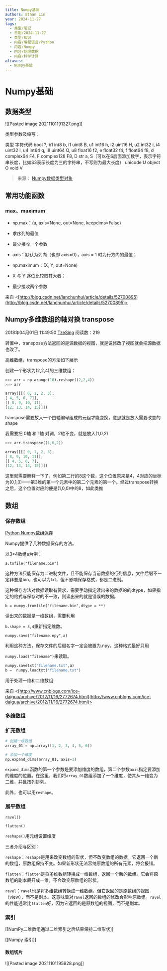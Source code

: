 ```yaml
---
title: Numpy基础
authors: Ethan Lin
year: 2024-11-27
tags:
  - 类型/笔记
  - 日期/2024-11-27
  - 类型/知识
  - 内容/编程语言/Python
  - 内容/Numpy
  - 内容/处理数据
  - 内容/科学计算
aliases:
  - Numpy基础
---
```





# Numpy基础

## 数据类型

![[Pasted image 20211101191327.png]]



类型参数及缩写：

类型	字符代码
bool	?, b1
int8	b, i1
uint8	B, u1
int16	h, i2
uint16	H, u2
int32	i, i4
uint32	I, u4
int64	q, i8
uint64	Q, u8
float16	f2, e
float32	f4, f
float64	f8, d
complex64	F4, F
complex128	F8, D
str	a, S（可以在S后面添加数字，表示字符串长度，比如S3表示长度为三的字符串，不写则为最大长度）
unicode	U
object	O
void	V

> 来源：
> [Numpy数据类型对象](https://blog.csdn.net/Zhili_wang/article/details/81140282)



## 常用功能函数


### max、maximum
-   np.max：(a, axis=None, out=None, keepdims=False) 

-   求序列的最值
-   最少接收一个参数
-   axis：默认为列向（也即 axis=0），axis = 1 时为行方向的最值；

-   np.maximum：(X, Y, out=None) 

-   X 与 Y 逐位比较取其大者；
-   最少接收两个参数

来自 <[http://blog.csdn.net/lanchunhui/article/details/52700895](http://blog.csdn.net/lanchunhui/article/details/52700895)>

   

## Numpy多维数组的轴对换 transpose

2018年04月01日 11:49:50 [TzeSing](https://me.csdn.net/weixin_40001181) 阅读数：219

转置中，transpose方法返回的是源数据的视图，就是说修改了视图就会把源数据也改了。

高维数组，transpose的方法如下展示

创建一个形状为(2,2,4)的三维数组：

```python
>>> arr = np.arange(16).reshape((2,2,4))
>>> arr

array([[[ 0, 1, 2, 3],
[ 4, 5, 6, 7]],
[[ 8, 9, 10, 11],
[12, 13, 14, 15]]])
```

transpose需要放入一个由轴编号组成的元组才能变换，意思就是放入需要改变的shape

我需要把 0轴 和 1轴 对调，2轴不变，就是放入(1,0,2)

```python
>>> arr.transpose((1,0,2))

array([[[ 0, 1, 2, 3],
[ 8, 9, 10, 11]],
[[ 4, 5, 6, 7],
[12, 13, 14, 15]]])
```

这里就需要解释一下了，例如第二行的8这个数，这个位置原来是4，4对应的坐标为(0,1,0)——第3维的第一个元素中的第二个元素的第一个。经过transpose转换之后，这个位置对应的便是(1,0,0)中的8，如此类推

## 数组

### 保存数组

   

[Python Numpy数组保存](http://www.cnblogs.com/ice-daigua/archive/2012/11/16/2772674.html)

 Numpy提供了几种数据保存的方法。

 以3\*4数组a为例：

`a.tofile("filename.bin")`

 这种方法只能保存为二进制文件，且不能保存当前数据的行列信息，文件后缀不一定非要是bin，也可以为txt，但不影响保存格式，都是二进制。

 这种保存方法对数据读取有要求，需要手动指定读出来的数据的的dtype，如果指定的格式与保存时的不一致，则读出来的就是错误的数据。

`b = numpy.fromfile("filename.bin",dtype = **)`

 读出来的数据是一维数组，需要利用

 `b.shape = 3,4`重新指定维数。

`numpy.save("filename.npy",a)`

 利用这种方法，保存文件的后缀名字一定会被置为.npy，这种格式最好只用

 `numpy.load("filename")`来读取。

```python
numpy.savetxt("filename.txt",a)
b =  numpy.loadtxt("filename.txt")
```

 用于处理一维和二维数组

来自 <[http://www.cnblogs.com/ice-daigua/archive/2012/11/16/2772674.html](http://www.cnblogs.com/ice-daigua/archive/2012/11/16/2772674.html)>

### 多维数组



### 扩充数组

```python
# 创建一维数组
array_01 = np.array([1, 2, 3, 4, 5, 6])

# 添加一个维度
np.expand_dims(array_01, axis=1)
```

`expand_dims`函数的第一个参数是要添加维度的数组，第二个参数`axis`指定要添加的维度的位置。在这里，我们将`array_01`数组添加了一个维度，使其从一维变为二维，并且按列排列。

此外，也可以用`reshape`。

### 展平数组

`ravel()`

`flatten()`

`reshape()`用元组设置维度

三者介绍与区别：

`reshape`：`reshape`是用来改变数组的形状，但不改变数组的数据。它返回一个新的数组，原数组保持不变。如果新形状无法容纳原数组的所有元素，将会报错。

`flatten`：`flatten`是将多维数组转换成一维数组，返回一个新的数组。它会将原数组的副本展开成一维，不会改变原数组的形状。

`ravel`：`ravel`也是将多维数组转换成一维数组，但它返回的是原数组的视图（view），而不是副本。这意味着对`ravel`返回的数组的修改会影响原数组。`ravel`的性能通常比`flatten`好，因为它返回的是原数组的视图，而不是副本。


### 索引




[[NumPy二维数组通过二维索引之后结果保持二维形状]]

[[Numpy 索引]]


#### 数组切片

![[Pasted image 20211101195928.png]]